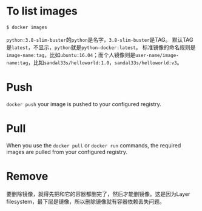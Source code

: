 # To list images

```bash
$ docker images
```


`python:3.8-slim-buster`的`python`是名字，`3.8-slim-buster`是TAG。
默认TAG是`latest`，不显示，`python`就是`python-docker:latest`。
标准镜像的命名规则是`image-name:tag`，比如`ubuntu:16.04`；而个人镜像则是`user-name/image-name:tag`，比如`sandal33s/helloworld:1.0`，`sandal33s/helloworld:v3`。

# Push

`docker push` 
your image is pushed to your configured registry.

# Pull


When you use the `docker pull` or `docker run` commands, the required images are pulled from your configured registry.

# Remove

要删除镜像，就得先把和它的容器都删完了，然后才能删镜像。这是因为Layer filesystem，最下层是镜像，所以删除镜像就有容器依赖丢失问题。